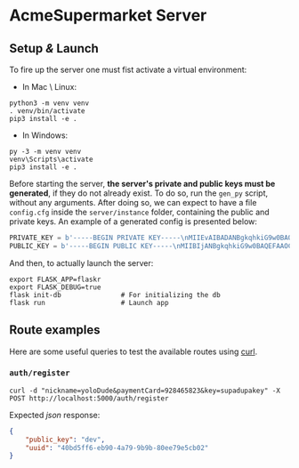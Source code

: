 # AcmeSupermarket Server

## Setup _&_ Launch

To fire up the server one must fist activate a virtual environment:

* In Mac \ Linux:
```shell
python3 -m venv venv
. venv/bin/activate
pip3 install -e .
```

* In Windows:
```shell
py -3 -m venv venv
venv\Scripts\activate
pip3 install -e .
```

Before starting the server, __the server's private and public keys must be generated__, if they do not already exist. To do so, run the `gen_py` script, without any arguments. After doing so, we can expect to have a file `config.cfg` inside the `server/instance` folder, containing the public and private keys. An example of a generated config is presented below:
```python
PRIVATE_KEY = b'-----BEGIN PRIVATE KEY-----\nMIIEvAIBADANBgkqhkiG9w0BAQEFAASCBKYwggSiAgEAAoIBAQC3 (...) +1N3qe8Fqfsg3dN\nWgK3Al1dnYR6B7K8sxTpk6vZGYZAvmRv7FdSgQECgYA0+nc1JFrDJVJJUUNiDvRF\nJR15M/rnaHlZgVSGT/4zEU4WOrbf9Q9Y8EXQ6E+IaoFVnkVeUM2zeUqDt74Z/y7k\nqpyc/UqwY+qj/pBB0mHbgd8K//Abl09fOfcRn0DdxH3NIv2YgoArU9N1N+9ZHtnm\nMUxTmH7NuybUjjCORXiqoQ==\n-----END PRIVATE KEY-----\n'
PUBLIC_KEY = b'-----BEGIN PUBLIC KEY-----\nMIIBIjANBgkqhkiG9w0BAQEFAAOCAQ8AMIIBCgKCAQEAtwx/nyw1V+NcxCEoLKvM\nDm7CUFDq/bar7Jh0OkgF8NkH5YRauSONT8D8l2EMD7tV3A154CMoJHY0i8466q3T\n45RhO7JHS+Kncl2Ggsa/R/0lKDz1h5SuglRp4McDHtHVCpkulh+ad6NhLKtRz2xO\nAYahAEuAdx3O5GM153VM55190BxlffuXkC9wbyGvi9za75O1J/Y4eBMbAYrEQvlG\nXyMgBZHPgK0uOoACm3m7FbqjmtfZGdByb5sBx/iyRmtknFwKElSuqQHH5g+KMHVt\n2eprMxN4YeoSyqltkHhp3T/97xQFimFIh/gUqmiczfsolG3uFIkkGqcOgbEVda1V\nGQIDAQAB\n-----END PUBLIC KEY-----\n'
```

And then, to actually launch the server:
```shell
export FLASK_APP=flaskr
export FLASK_DEBUG=true
flask init-db               # For initializing the db
flask run                   # Launch app
```

## Route examples

Here are some useful queries to test the available routes using [curl](https://curl.haxx.se).

### `auth/register`
```shell
curl -d "nickname=yoloDude&paymentCard=928465823&key=supadupakey" -X POST http://localhost:5000/auth/register
```
Expected _json_ response:
```json
{
    "public_key": "dev",
    "uuid": "40bd5ff6-eb90-4a79-9b9b-80ee79e5cb02"
}
```